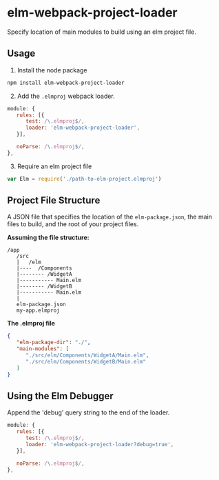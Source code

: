 # elm-webpack-project-loader

Specify location of main modules to build using an elm project file.

## Usage

1. Install the node package

```bash
npm install elm-webpack-project-loader
```

2. Add the `.elmproj` webpack loader.

```javascript
module: {
   rules: [{
      test: /\.elmproj$/,
      loader: 'elm-webpack-project-loader',
   }],

   noParse: /\.elmproj$/,
},

```

3. Require an elm project file

```javascript
var Elm = require('./path-to-elm-project.elmproj')
```

## Project File Structure

A JSON file that specifies the location of the `elm-package.json`, the main files to build, and the root of your project files.

**Assuming the file structure:**

```
/app
   /src
   |   /elm
   |----  /Components
   |-------- /WidgetA
   |----------- Main.elm
   |-------- /WidgetB
   |----------- Main.elm
   |
   elm-package.json
   my-app.elmproj
```

**The .elmproj file**

```json
{
   "elm-package-dir": "./",
   "main-modules": [
      "./src/elm/Components/WidgetA/Main.elm",
      "./src/elm/Components/WidgetB/Main.elm"
   ]
}
```

## Using the Elm Debugger

Append the 'debug' query string to the end of the loader.

```javascript
module: {
   rules: [{
      test: /\.elmproj$/,
      loader: 'elm-webpack-project-loader?debug=true',
   }],

   noParse: /\.elmproj$/,
},

```
